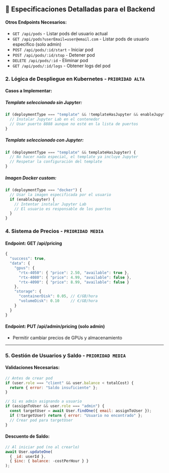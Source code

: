 ## 🔧 Especificaciones Detalladas para el Backend

#### **Otros Endpoints Necesarios:**
- `GET /api/pods` - Listar pods del usuario actual
- `GET /api/pods?userEmail=user@email.com` - Listar pods de usuario específico (solo admin)
- `POST /api/pods/:id/start` - Iniciar pod
- `POST /api/pods/:id/stop` - Detener pod
- `DELETE /api/pods/:id` - Eliminar pod
- `GET /api/pods/:id/logs` - Obtener logs del pod

### 2. **Lógica de Despliegue en Kubernetes** - `PRIORIDAD ALTA`

#### **Casos a Implementar:**

##### **Template seleccionado sin Jupyter:**
```javascript
if (deploymentType === "template" && !templateHasJupyter && enableJupyter) {
  // Instalar Jupyter Lab en el contenedor
  // Usar puerto 8888 aunque no esté en la lista de puertos
}
```

##### **Template seleccionado con Jupyter:**
```javascript
if (deploymentType === "template" && templateHasJupyter) {
  // No hacer nada especial, el template ya incluye Jupyter
  // Respetar la configuración del template
}
```

##### **Imagen Docker custom:**
```javascript
if (deploymentType === "docker") {
  // Usar la imagen especificada por el usuario
  if (enableJupyter) {
    // Intentar instalar Jupyter Lab
    // El usuario es responsable de los puertos
  }
}
```

### 4. **Sistema de Precios** - `PRIORIDAD MEDIA`

#### **Endpoint: GET /api/pricing**
```javascript
{
  "success": true,
  "data": {
    "gpus": {
      "rtx-4050": { "price": 2.50, "available": true },
      "rtx-4080": { "price": 4.99, "available": false },
      "rtx-4090": { "price": 8.99, "available": false }
    },
    "storage": {
      "containerDisk": 0.05, // €/GB/hora
      "volumeDisk": 0.10     // €/GB/hora
    }
  }
}
```

#### **Endpoint: PUT /api/admin/pricing** (solo admin)
- Permitir cambiar precios de GPUs y almacenamiento

---

### 5. **Gestión de Usuarios y Saldo** - `PRIORIDAD MEDIA`

#### **Validaciones Necesarias:**
```javascript
// Antes de crear pod
if (user.role === "client" && user.balance < totalCost) {
  return { error: "Saldo insuficiente" };
}

// Si es admin asignando a usuario
if (assignToUser && user.role === "admin") {
  const targetUser = await User.findOne({ email: assignToUser });
  if (!targetUser) return { error: "Usuario no encontrado" };
  // Crear pod para targetUser
}
```

#### **Descuento de Saldo:**
```javascript
// Al iniciar pod (no al crearlo)
await User.updateOne(
  { _id: userId },
  { $inc: { balance: -costPerHour } }
);
```